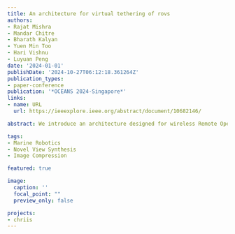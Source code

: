 ```yaml
---
title: An architecture for virtual tethering of rovs
authors:
- Rajat Mishra
- Mandar Chitre
- Bharath Kalyan
- Yuen Min Too
- Hari Vishnu
- Luyuan Peng
date: '2024-01-01'
publishDate: '2024-10-27T06:12:18.361264Z'
publication_types:
- paper-conference
publication: '*OCEANS 2024-Singapore*'
links:
- name: URL
  url: https://ieeexplore.ieee.org/abstract/document/10682146/

abstract: We introduce an architecture designed for wireless Remote Operated Vehicle (ROV) operations during intervention surveys. Using the recent advancements in 3D modeling, visual odometry, video compression, and underwater communication, our approach aims to facilitate fully wireless ROV operations. The proposed architecture comprises several modular blocks, each with versatile applications spanning diverse domains, including multiplayer gaming, remote rover control and video transmission over a low-bandwidth connection. This comprehensive framework signifies progress in ROV operations, replacing the traditional physical tether with a software-defined virtual tether.

tags:
- Marine Robotics
- Novel View Synthesis 
- Image Compression

featured: true

image:
  caption: ''
  focal_point: ""
  preview_only: false

projects:
- chriis
---
```

